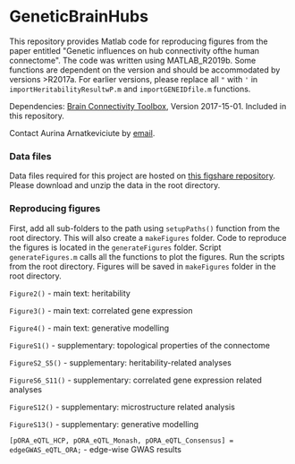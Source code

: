 # GeneticBrainHubs
This repository provides Matlab code for reproducing figures from the paper entitled "Genetic influences on hub connectivity ofthe human connectome". The code was written using MATLAB_R2019b. Some functions are dependent on the version and should be accommodated by versions >R2017a. For earlier versions, please replace all `"` with `'` in `importHeritabilityResultwP.m` and `importGENEIDfile.m` functions. 

Dependencies: [Brain Connectivity Toolbox](https://sites.google.com/site/bctnet/), Version 2017-15-01. Included in this repository.

Contact Aurina Arnatkeviciute by [email](mailto:aurina.arnatkeviciute@monash.edu).

### Data files
Data files required for this project are hosted on [this figshare repository](https://figshare.com/s/9f59ce2db221accd1dfe).
Please download and unzip the data in the root directory.

### Reproducing figures
First, add all sub-folders to the path using `setupPaths()` function from the root directory. This will also create a `makeFigures` folder.
Code to reproduce the figures is located in the `generateFigures` folder. Script `generateFigures.m` calls all the functions to plot the figures. Run the scripts from the root directory. Figures will be saved in `makeFigures` folder in the root directory.


`Figure2()` - main text: heritability


`Figure3()` - main text: correlated gene expression


`Figure4()` - main text: generative modelling


`FigureS1()` - supplementary: topological properties of the connectome


`FigureS2_S5()` - supplementary: heritability-related analyses


`FigureS6_S11()` - supplementary: correlated gene expression related analyses


`FigureS12()` - supplementary: microstructure related analysis


`FigureS13()` - supplementary: generative modelling


`[pORA_eQTL_HCP, pORA_eQTL_Monash, pORA_eQTL_Consensus] = edgeGWAS_eQTL_ORA;` - edge-wise GWAS results

